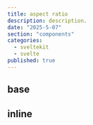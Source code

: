 ```yaml
---
title: aspect ratio
description: description.
date: "2025-5-07"
section: "components"
categories:
  - sveltekit
  - svelte
published: true
---
```


<script>
  import { AspectRatioBase, AspectRatioInline } from "$lib/components/docs/index.js";
</script>

## base

<AspectRatioBase/>

## inline

<AspectRatioInline/>
